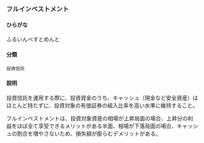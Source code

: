 <div style="display:none;">

## [あ行](securities-terms?id=あ行)
## [か行](securities-terms?id=か行)
## [さ行](securities-terms?id=さ行)
## [た行](securities-terms?id=た行)
## [な行](securities-terms?id=な行)
## [は行](securities-terms?id=は行)

</div>

### フルインベストメント

#### ひらがな

ふるいんべすとめんと

#### 分類

`投資信託`

#### 説明

投資信託を運用する際に、投資資金のうち、キャッシュ（現金など安全資産）はほとんど持たずに、投資対象の有価証券の組入比率を高い水準に維持すること。
 
フルインベストメントは、投資対象資産の相場が上昇局面の場合、上昇分の利益をほぼ全て享受できるメリットがある半面、相場が下落局面の場合、キャッシュの割合を増やさないため、損失額が膨らむデメリットがある。

<div style="display:none;">

## [ま行](securities-terms?id=ま行)
## [や行](securities-terms?id=や行)
## [ら行](securities-terms?id=ら行)
## [わ行](securities-terms?id=わ行)
## [英数字・記号](securities-terms?id=英数字・記号)

</div>

